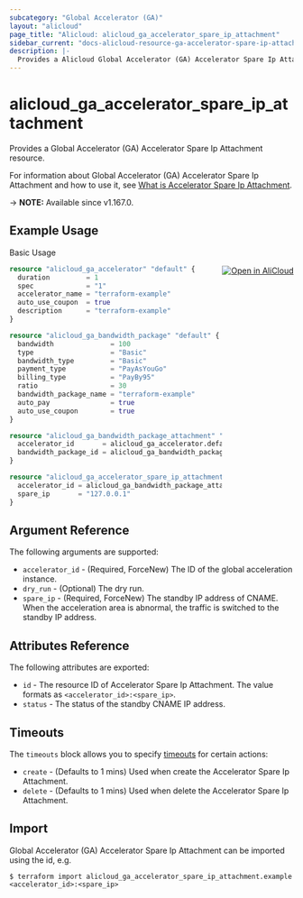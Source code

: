 ```yaml
---
subcategory: "Global Accelerator (GA)"
layout: "alicloud"
page_title: "Alicloud: alicloud_ga_accelerator_spare_ip_attachment"
sidebar_current: "docs-alicloud-resource-ga-accelerator-spare-ip-attachment"
description: |-
  Provides a Alicloud Global Accelerator (GA) Accelerator Spare Ip Attachment resource.
---
```


# alicloud_ga_accelerator_spare_ip_attachment

Provides a Global Accelerator (GA) Accelerator Spare Ip Attachment resource.

For information about Global Accelerator (GA) Accelerator Spare Ip Attachment and how to use it, see [What is Accelerator Spare Ip Attachment](https://www.alibabacloud.com/help/en/global-accelerator/latest/api-ga-2019-11-20-createspareips).

-> **NOTE:** Available since v1.167.0.

## Example Usage
<div class="oics-button" style="float: right;margin: 0 0 -40px 0;">
  <a href="https://api.aliyun.com/api-tools/terraform?resource=alicloud_ga_accelerator_spare_ip_attachment&exampleId=0c81abd6-707c-c4eb-cb1b-95bf9d7e7cf1303b11cc&activeTab=example&spm=docs.r.ga_accelerator_spare_ip_attachment.0.0c81abd670" target="_blank">
    <img alt="Open in AliCloud" src="https://img.alicdn.com/imgextra/i1/O1CN01hjjqXv1uYUlY56FyX_!!6000000006049-55-tps-254-36.svg" style="max-height: 44px; margin: 32px auto; max-width: 100%;">
  </a>
</div>

Basic Usage

```terraform
resource "alicloud_ga_accelerator" "default" {
  duration         = 1
  spec             = "1"
  accelerator_name = "terraform-example"
  auto_use_coupon  = true
  description      = "terraform-example"
}

resource "alicloud_ga_bandwidth_package" "default" {
  bandwidth              = 100
  type                   = "Basic"
  bandwidth_type         = "Basic"
  payment_type           = "PayAsYouGo"
  billing_type           = "PayBy95"
  ratio                  = 30
  bandwidth_package_name = "terraform-example"
  auto_pay               = true
  auto_use_coupon        = true
}

resource "alicloud_ga_bandwidth_package_attachment" "default" {
  accelerator_id       = alicloud_ga_accelerator.default.id
  bandwidth_package_id = alicloud_ga_bandwidth_package.default.id
}

resource "alicloud_ga_accelerator_spare_ip_attachment" "default" {
  accelerator_id = alicloud_ga_bandwidth_package_attachment.default.accelerator_id
  spare_ip       = "127.0.0.1"
}
```

## Argument Reference

The following arguments are supported:

* `accelerator_id` - (Required, ForceNew) The ID of the global acceleration instance.
* `dry_run` - (Optional) The dry run.
* `spare_ip` - (Required, ForceNew) The standby IP address of CNAME. When the acceleration area is abnormal, the traffic is switched to the standby IP address.

## Attributes Reference

The following attributes are exported:

* `id` - The resource ID of Accelerator Spare Ip Attachment. The value formats as `<accelerator_id>:<spare_ip>`.
* `status` - The status of the standby CNAME IP address.

## Timeouts

The `timeouts` block allows you to specify [timeouts](https://www.terraform.io/docs/configuration-0-11/resources.html#timeouts) for certain actions:

* `create` - (Defaults to 1 mins) Used when create the Accelerator Spare Ip Attachment.
* `delete` - (Defaults to 1 mins) Used when delete the Accelerator Spare Ip Attachment.

## Import

Global Accelerator (GA) Accelerator Spare Ip Attachment can be imported using the id, e.g.

```shell
$ terraform import alicloud_ga_accelerator_spare_ip_attachment.example <accelerator_id>:<spare_ip>
```